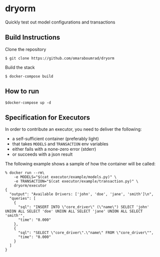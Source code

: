 # dryorm

Quickly test out model configurations and transactions

## Build Instructions

Clone the repository

```shell
$ git clone https://github.com/omaraboumrad/dryorm
```

Build the stack

```shell
$ docker-compose build
```

## How to run

```shell
$docker-compose up -d
```

## Specification for Executors

In order to contribute an executor, you need to deliver the following:

- a self-sufficient container (preferably light)
- that takes `MODELS` and `TRANSACTION` env variables
- either fails with a none-zero error (stderr)
- or succeeds with a json result

The following example shows a sample of how the container will be called:

```shell
% docker run --rm\
    -e MODELS="$(cat executor/example/models.py)" \
    -e TRANSACTION="$(cat executor/example/transaction.py)" \
    dryorm/executor
{
  "output": "Available Drivers: ['john', 'doe', 'jane', 'smith']\n",
  "queries": [
    {
      "sql": "INSERT INTO \"core_driver\" (\"name\") SELECT 'john' UNION ALL SELECT 'doe' UNION ALL SELECT 'jane' UNION ALL SELECT 'smith'",
      "time": "0.000"
    },
    {
      "sql": "SELECT \"core_driver\".\"name\" FROM \"core_driver\"",
      "time": "0.000"
    }
  ]
}
```
